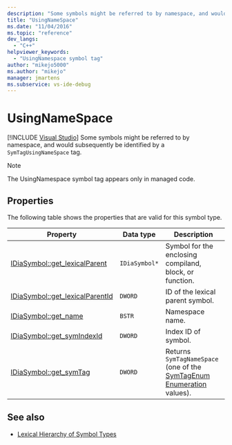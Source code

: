 ```yaml
---
description: "Some symbols might be referred to by namespace, and would subsequently be identified by a SymTagUsingNameSpace tag."
title: "UsingNameSpace"
ms.date: "11/04/2016"
ms.topic: "reference"
dev_langs:
  - "C++"
helpviewer_keywords:
  - "UsingNamespace symbol tag"
author: "mikejo5000"
ms.author: "mikejo"
manager: jmartens
ms.subservice: vs-ide-debug
---
```

# UsingNameSpace

 [!INCLUDE [Visual Studio](~/includes/applies-to-version/vs-windows-only.md)]
Some symbols might be referred to by namespace, and would subsequently be identified by a `SymTagUsingNameSpace` tag.

> [!NOTE]
> The UsingNamespace symbol tag appears only in managed code.

## Properties
 The following table shows the properties that are valid for this symbol type.

|Property|Data type|Description|
|--------------|---------------|-----------------|
|[IDiaSymbol::get_lexicalParent](../../debugger/debug-interface-access/idiasymbol-get-lexicalparent.md)|`IDiaSymbol*`|Symbol for the enclosing compiland, block, or function.|
|[IDiaSymbol::get_lexicalParentId](../../debugger/debug-interface-access/idiasymbol-get-lexicalparentid.md)|`DWORD`|ID of the lexical parent symbol.|
|[IDiaSymbol::get_name](../../debugger/debug-interface-access/idiasymbol-get-name.md)|`BSTR`|Namespace name.|
|[IDiaSymbol::get_symIndexId](../../debugger/debug-interface-access/idiasymbol-get-symindexid.md)|`DWORD`|Index ID of symbol.|
|[IDiaSymbol::get_symTag](../../debugger/debug-interface-access/idiasymbol-get-symtag.md)|`DWORD`|Returns `SymTagNameSpace` (one of the [SymTagEnum Enumeration](../../debugger/debug-interface-access/symtagenum.md) values).|

## See also
- [Lexical Hierarchy of Symbol Types](../../debugger/debug-interface-access/lexical-hierarchy-of-symbol-types.md)
